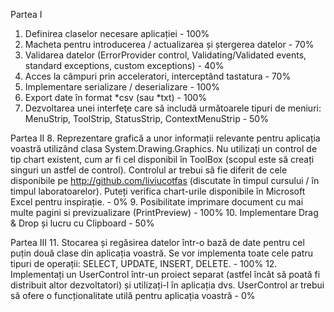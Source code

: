 Partea I
1. Definirea claselor necesare aplicației  - 100%
2. Macheta pentru introducerea / actualizarea și ștergerea datelor - 70%
3. Validarea datelor (ErrorProvider control, Validating/Validated events, standard exceptions, custom exceptions) - 40%
4. Acces la câmpuri prin acceleratori, interceptând tastatura - 70% 
5. Implementare serializare / deserializare - 100%
6. Export date în format *csv (sau *txt)  - 100%
7. Dezvoltarea unei interfeţe care să includă următoarele tipuri de meniuri: MenuStrip, ToolStrip, StatusStrip, ContextMenuStrip - 50%

Partea II
8. Reprezentare grafică a unor informații relevante pentru aplicația voastră utilizând clasa System.Drawing.Graphics. Nu utilizați un control de tip chart existent, cum ar fi cel disponibil în ToolBox (scopul este să creați singuri un astfel de control). Controlul ar trebui să fie diferit de cele disponibile pe http://github.com/liviucotfas (discutate în timpul cursului / în timpul laboratoarelor). Puteți verifica chart-urile disponibile în Microsoft Excel pentru inspirație. - 0%
9. Posibilitate imprimare document cu mai multe pagini si previzualizare (PrintPreview) - 100%
10. Implementare Drag & Drop și lucru cu Clipboard - 50%

Partea III
11. Stocarea și regăsirea datelor într-o bază de date pentru cel puțin două clase din aplicația voastră. Se vor implementa toate cele patru tipuri de operații: SELECT, UPDATE, INSERT, DELETE. - 100%
12. Implementați un UserControl într-un proiect separat (astfel încât să poată fi distribuit altor dezvoltatori) și utilizați-l în aplicația dvs. UserControl ar trebui să ofere o funcționalitate utilă pentru aplicația voastră - 0%